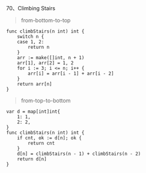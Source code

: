 70、Climbing Stairs

> from-bottom-to-top

```
func climbStairs(n int) int {
    switch n {
    case 1, 2:
        return n
    }
    arr := make([]int, n + 1)
    arr[1], arr[2] = 1, 2
    for i := 3; i <= n; i++ {
        arr[i] = arr[i - 1] + arr[i - 2]
    }
    return arr[n]
}
```

> from-top-to-bottom

```
var d = map[int]int{
    1: 1,
    2: 2,
}
func climbStairs(n int) int {
    if cnt, ok := d[n]; ok {
        return cnt
    }
    d[n] = climbStairs(n - 1) + climbStairs(n - 2)
    return d[n]
}
```
